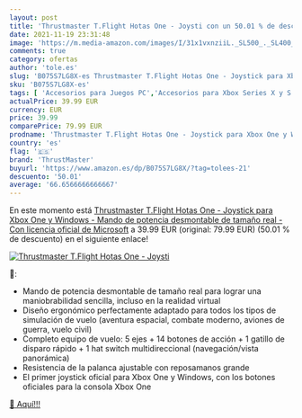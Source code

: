 ```yaml
---
layout: post
title: 'Thrustmaster T.Flight Hotas One - Joysti con un 50.01 % de descuento'
date: 2021-11-19 23:31:48
image: 'https://m.media-amazon.com/images/I/31x1vxnziiL._SL500_._SL400_.jpg'
comments: true
category: ofertas
author: 'tole.es'
slug: 'B075S7LG8X-es Thrustmaster T.Flight Hotas One - Joystick para Xbox One y...'
sku: 'B075S7LG8X-es'
tags: [ 'Accesorios para Juegos PC','Accesorios para Xbox Series X y S','Hardware y juegos para Xbox Series X y S','Joysticks para PC','Juegos y Accesorios para PC','Mandos de juego para PC','Mandos y controles para Xbox Series X y S','Videojuegos','thrustmaster','xbox', ]
actualPrice: 39.99 EUR
currency: EUR
price: 39.99
comparePrice: 79.99 EUR
prodname: 'Thrustmaster T.Flight Hotas One - Joystick para Xbox One y Windows - Mando de potencia desmontable de tamaño real - Con licencia oficial de Microsoft'
country: 'es'
flag: '🇪🇸'
brand: 'ThrustMaster'
buyurl: 'https://www.amazon.es/dp/B075S7LG8X/?tag=tolees-21'
descuento: '50.01'
average: '66.6566666666667'
---
```


En este momento está [Thrustmaster T.Flight Hotas One - Joystick para Xbox One y Windows - Mando de potencia desmontable de tamaño real - Con licencia oficial de Microsoft](https://www.amazon.es/dp/B075S7LG8X/?tag=tolees-21) a 39.99 EUR (original: 79.99 EUR) (50.01 %  de descuento) en el siguiente enlace!

[![Thrustmaster T.Flight Hotas One - Joysti](https://m.media-amazon.com/images/I/31x1vxnziiL._SL500_._SL400_.jpg)](https://www.amazon.es/dp/B075S7LG8X/?tag=tolees-21)

🔎:

- Mando de potencia desmontable de tamaño real para lograr una maniobrabilidad sencilla, incluso en la realidad virtual
- Diseño ergonómico perfectamente adaptado para todos los tipos de simulación de vuelo (aventura espacial, combate moderno, aviones de guerra, vuelo civil)
- Completo equipo de vuelo: 5 ejes + 14 botones de acción + 1 gatillo de disparo rápido + 1 hat switch multidireccional (navegación/vista panorámica)
- Resistencia de la palanca ajustable con reposamanos grande
- El primer joystick oficial para Xbox One y Windows, con los botones oficiales para la consola Xbox One

[🛒 Aquí!!!](https://www.amazon.es/dp/B075S7LG8X/?tag=tolees-21)
